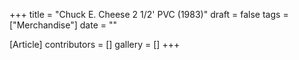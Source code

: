+++
title = "Chuck E. Cheese 2 1/2' PVC (1983)"
draft = false
tags = ["Merchandise"]
date = ""

[Article]
contributors = []
gallery = []
+++